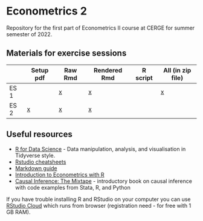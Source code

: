 # Econometrics 2
Repository for the first part of Econometrics II course at CERGE for summer semester of 2022.

## Materials for exercise sessions
<center>
  
  |    | Setup pdf | Raw Rmd | Rendered Rmd | R script | All (in zip file) |
  |------|-----------|---------|--------------|----------|-------------------|
  | ES 1 |        |   [x](https://github.com/martin-kosiik/econometrics-2-summer-2022/blob/main/ES1/ES1.Rmd)       |    [x](https://htmlpreview.github.io/?https://github.com/martin-kosiik/econometrics-2-summer-2022/blob/main/ES1/ES1.html)          |          |     [x](https://github.com/martin-kosiik/econometrics-2-summer-2022/blob/main/ES1/ES1.rar)              |
  | ES 2 |   [x](https://github.com/martin-kosiik/econometrics-2-summer-2022/blob/main/ES2/ES2_setup.pdf)     |   [x](https://github.com/martin-kosiik/econometrics-2-summer-2022/blob/main/ES2/ES2.rmd)       |    [x](https://htmlpreview.github.io/?https://github.com/martin-kosiik/econometrics-2-summer-2022/blob/main/ES2/ES2.html)          |          |              |

</center>
  
## Useful resources
- [R for Data Science](https://r4ds.had.co.nz/) - Data manipulation, analysis, and visualisation in Tidyverse style.
- [Rstudio cheatsheets](https://www.rstudio.com/resources/cheatsheets/)
- [Markdown guide](https://www.markdownguide.org/basic-syntax/)
- [Introduction to Econometrics with R](https://scpoecon.github.io/ScPoEconometrics/)
- [Causal Inference: The Mixtape](https://mixtape.scunning.com/) - introductory book on causal inference with code examples from Stata, R, and Python

If you have trouble installing R and RStudio on your computer you can use [RStudio Cloud](https://rstudio.cloud/) which runs from browser (registration need - for free with 1 GB RAM).
